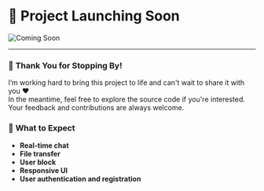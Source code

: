 # 🚀 **Project Launching Soon**

![Coming Soon](https://media.istockphoto.com/id/1310496929/vector/coming-soon-label.jpg?s=612x612&w=0&k=20&c=Jt9nyCzsOv0NHj1x2i94MlkZKkuclmY2oT78r4c25zY=)

---

### 🙏 **Thank You for Stopping By!**
I’m working hard to bring this project to life and can't wait to share it with you ❤️<br />
In the meantime, feel free to explore the source code if you're interested.<br />
Your feedback and contributions are always welcome.

### 🎉 **What to Expect**
- **Real-time chat**
- **File transfer**
- **User block**
- **Responsive UI**
- **User authentication and registration**
